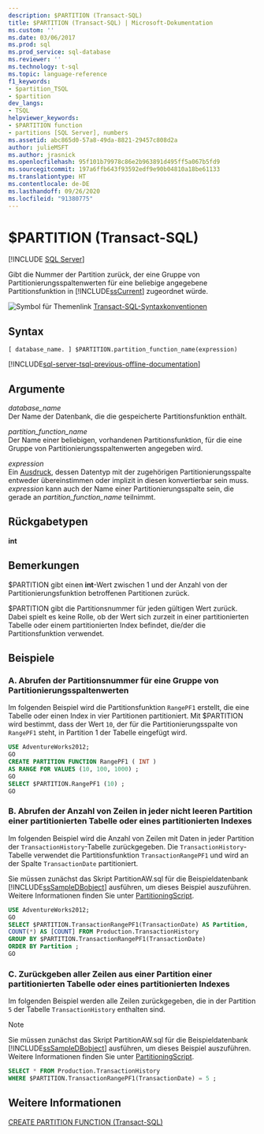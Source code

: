 ```yaml
---
description: $PARTITION (Transact-SQL)
title: $PARTITION (Transact-SQL) | Microsoft-Dokumentation
ms.custom: ''
ms.date: 03/06/2017
ms.prod: sql
ms.prod_service: sql-database
ms.reviewer: ''
ms.technology: t-sql
ms.topic: language-reference
f1_keywords:
- $partition_TSQL
- $partition
dev_langs:
- TSQL
helpviewer_keywords:
- $PARTITION function
- partitions [SQL Server], numbers
ms.assetid: abc865d0-57a8-49da-8821-29457c808d2a
author: julieMSFT
ms.author: jrasnick
ms.openlocfilehash: 95f101b79978c86e2b963891d495ff5a067b5fd9
ms.sourcegitcommit: 197a6ffb643f93592edf9e90b04810a18be61133
ms.translationtype: HT
ms.contentlocale: de-DE
ms.lasthandoff: 09/26/2020
ms.locfileid: "91380775"
---
```

# <a name="partition-transact-sql"></a>$PARTITION (Transact-SQL)
[!INCLUDE [SQL Server](../../includes/applies-to-version/sqlserver.md)]

  Gibt die Nummer der Partition zurück, der eine Gruppe von Partitionierungsspaltenwerten für eine beliebige angegebene Partitionsfunktion in [!INCLUDE[ssCurrent](../../includes/sscurrent-md.md)] zugeordnet würde.  
  
 ![Symbol für Themenlink](../../database-engine/configure-windows/media/topic-link.gif "Symbol für Themenlink") [Transact-SQL-Syntaxkonventionen](../../t-sql/language-elements/transact-sql-syntax-conventions-transact-sql.md)  
  
## <a name="syntax"></a>Syntax  
  
```syntaxsql
[ database_name. ] $PARTITION.partition_function_name(expression)  
```  
  
[!INCLUDE[sql-server-tsql-previous-offline-documentation](../../includes/sql-server-tsql-previous-offline-documentation.md)]

## <a name="arguments"></a>Argumente
 *database_name*  
 Der Name der Datenbank, die die gespeicherte Partitionsfunktion enthält.  
  
 *partition_function_name*  
 Der Name einer beliebigen, vorhandenen Partitionsfunktion, für die eine Gruppe von Partitionierungsspaltenwerten angegeben wird.  
  
 *expression*  
 Ein [Ausdruck](../../t-sql/language-elements/expressions-transact-sql.md), dessen Datentyp mit der zugehörigen Partitionierungsspalte entweder übereinstimmen oder implizit in diesen konvertierbar sein muss. *expression* kann auch der Name einer Partitionierungsspalte sein, die gerade an *partition_function_name* teilnimmt.  
  
## <a name="return-types"></a>Rückgabetypen  
 **int**  
  
## <a name="remarks"></a>Bemerkungen  
 $PARTITION gibt einen **int**-Wert zwischen 1 und der Anzahl von der Partitionierungsfunktion betroffenen Partitionen zurück.  
  
 $PARTITION gibt die Partitionsnummer für jeden gültigen Wert zurück. Dabei spielt es keine Rolle, ob der Wert sich zurzeit in einer partitionierten Tabelle oder einem partitionierten Index befindet, die/der die Partitionsfunktion verwendet.  
  
## <a name="examples"></a>Beispiele  
  
### <a name="a-getting-the-partition-number-for-a-set-of-partitioning-column-values"></a>A. Abrufen der Partitionsnummer für eine Gruppe von Partitionierungsspaltenwerten  
 Im folgenden Beispiel wird die Partitionsfunktion `RangePF1` erstellt, die eine Tabelle oder einen Index in vier Partitionen partitioniert. Mit $PARTITION wird bestimmt, dass der Wert `10`, der für die Partitionierungsspalte von `RangePF1` steht, in Partition 1 der Tabelle eingefügt wird.  
  
```sql  
USE AdventureWorks2012;  
GO  
CREATE PARTITION FUNCTION RangePF1 ( INT )  
AS RANGE FOR VALUES (10, 100, 1000) ;  
GO  
SELECT $PARTITION.RangePF1 (10) ;  
GO  
```  
  
### <a name="b-getting-the-number-of-rows-in-each-nonempty-partition-of-a-partitioned-table-or-index"></a>B. Abrufen der Anzahl von Zeilen in jeder nicht leeren Partition einer partitionierten Tabelle oder eines partitionierten Indexes  
 Im folgenden Beispiel wird die Anzahl von Zeilen mit Daten in jeder Partition der `TransactionHistory`-Tabelle zurückgegeben. Die `TransactionHistory`-Tabelle verwendet die Partitionsfunktion `TransactionRangePF1` und wird an der Spalte `TransactionDate` partitioniert.  
  
 Sie müssen zunächst das Skript PartitionAW.sql für die Beispieldatenbank [!INCLUDE[ssSampleDBobject](../../includes/sssampledbobject-md.md)] ausführen, um dieses Beispiel auszuführen. Weitere Informationen finden Sie unter [PartitioningScript](https://go.microsoft.com/fwlink/?LinkId=201015).  
  
```sql
USE AdventureWorks2012;  
GO  
SELECT $PARTITION.TransactionRangePF1(TransactionDate) AS Partition,   
COUNT(*) AS [COUNT] FROM Production.TransactionHistory   
GROUP BY $PARTITION.TransactionRangePF1(TransactionDate)  
ORDER BY Partition ;  
GO  
```  
  
### <a name="c-returning-all-rows-from-one-partition-of-a-partitioned-table-or-index"></a>C. Zurückgeben aller Zeilen aus einer Partition einer partitionierten Tabelle oder eines partitionierten Indexes  
 Im folgenden Beispiel werden alle Zeilen zurückgegeben, die in der Partition `5` der Tabelle `TransactionHistory` enthalten sind.  
  
> [!NOTE]  
>  Sie müssen zunächst das Skript PartitionAW.sql für die Beispieldatenbank [!INCLUDE[ssSampleDBobject](../../includes/sssampledbobject-md.md)] ausführen, um dieses Beispiel auszuführen. Weitere Informationen finden Sie unter [PartitioningScript](https://go.microsoft.com/fwlink/?LinkId=201015).  
  
```sql  
SELECT * FROM Production.TransactionHistory  
WHERE $PARTITION.TransactionRangePF1(TransactionDate) = 5 ;  
```  
  
## <a name="see-also"></a>Weitere Informationen  
 [CREATE PARTITION FUNCTION &#40;Transact-SQL&#41;](../../t-sql/statements/create-partition-function-transact-sql.md)  
  
  
